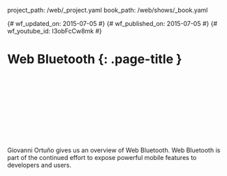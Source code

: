project_path: /web/_project.yaml
book_path: /web/shows/_book.yaml

{# wf_updated_on: 2015-07-05 #}
{# wf_published_on: 2015-07-05 #}
{# wf_youtube_id: I3obFcCw8mk #}

# Web Bluetooth {: .page-title }


<div class="video-wrapper">
  <iframe class="devsite-embedded-youtube-video" data-video-id="I3obFcCw8mk"
          data-autohide="1" data-showinfo="0" frameborder="0" allowfullscreen>
  </iframe>
</div>


Giovanni Ortuño gives us an overview of Web Bluetooth. Web Bluetooth is part of
the continued effort to expose powerful mobile features to developers and users.

